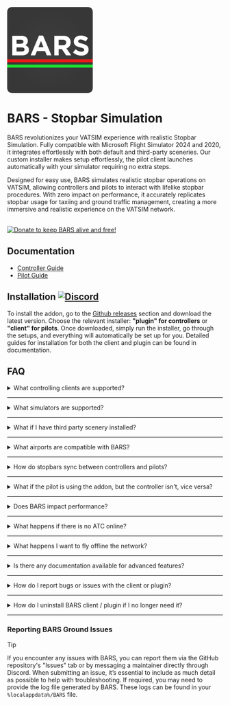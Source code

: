 <img src="https://raw.githubusercontent.com/AussieScorcher/BARS/dev/Assets/BARS.png" width="200" height="200">


# BARS - Stopbar Simulation

BARS revolutionizes your VATSIM experience with realistic Stopbar Simulation. Fully compatible with Microsoft Flight Simulator 2024 and 2020, it integrates effortlessly with both default and third-party sceneries. Our custom installer makes setup effortlessly, the pilot client launches automatically with your simulator requiring no extra steps.

Designed for easy use, BARS simulates realistic stopbar operations on VATSIM, allowing controllers and pilots to interact with lifelike stopbar procedures. With zero impact on performance, it accurately replicates stopbar usage for taxiing and ground traffic management, creating a more immersive and realistic experience on the VATSIM network.

<br>

<a href="https://ko-fi.com/bars_">
  <img src="https://img.shields.io/badge/Donate%20to%20keep%20BARS%20alive%20and%20free!-green?style=flat&logo=ko-fi&logoColor=white" alt="Donate to keep BARS alive and free!" style="width:300px;">
</a>

## Documentation

- [Controller Guide](Documentation/controller-guide.md)
- [Pilot Guide](Documentation/pilot-guide.md)


## Installation [![Discord](https://img.shields.io/badge/Join-Discord-7289da?logo=discord&logoColor=white)](https://discord.gg/7SQgbc554K)

To install the addon, go to the [Github releases](https://github.com/AussieScorcher/BARS/releases) section and download the latest version. Choose the relevant installer: **"plugin" for controllers** or **"client" for pilots**. Once downloaded, simply run the installer, go through the setups, and everything will automatically be set up for you. Detailed guides for installation for both the client and plugin can be found in  documentation.

## FAQ

<details>
<summary>What controlling clients are supported? </summary>
<br>
<ul> <li> BARS is compatible with vatSys, specifically within VATPAC’s jurisdiction. </li> </ul>
<br>
</details>

---

<details>
<summary> What simulators are supported? </summary>
<br>
<ul> <li> BARS supports Microsoft Flight Simulator 2024 and 2020. </li> </ul>
<br>
</details>

---

<details>
<summary> What if I have third party scenery installed? </summary>
<br>
<ul> <li> Within the BARS client, navigate to the "Scenery Section" tab. Select the airport ICAO and configure the stopbar placement to match your installed payware scenery under the dropdown. </li> </ul>
<br>
</details>

--- 

<details>
<summary> What airports are compatible with BARS? </summary>
<br>
<ul> <li> BARS currently supports; YBBN, YSSY, YSCB, YMML, and YPPH. </li> </ul>
<br>
</details>

---

<details>
<summary> How do stopbars sync between controllers and pilots? </summary>
<br>
<ul> <li> The BARS plugin communicates with the client via a backend server. It updates stopbar lighting in your simulator through SimConnect and SimObjects, functioning similarly to how popular add-ons like GSX work. </li> </ul>
<br>
</details>

---

<details>
<summary> What if the pilot is using the addon, but the controller isn't, vice versa? </summary>
<br>
<ul> <li> If the controller isn't using the addon, they wouldn't be able to claim the airport. Without the airport claimed by a controller, BARS will detect that no ATC is online actively using the plugin. Therefore, the stopbars won't be spawned. </li> </ul>
<br>
</details>

---

<details>
<summary> Does BARS impact performance? </summary>
<br>
<ul> <li> BARS has no impact on performance. The install size for both the plugin and client is extremely small, and stopbar lights are only loaded when you are within a certain distance from the holding point, or when ATC is online. </li> </ul>
<br>
</details>

---

<details>
<summary> What happens if there is no ATC online? </summary>
<br>
<ul> <li> If no ATC is online, the BARS client will not spawn any stopbars, further optimizing performance. </li> </ul>
<br>
</details>

---

<details>
<summary> What happens I want to fly offline the network? </summary>
<br>
<ul> <li> When flying offline, BARS does not detect your connection status as offline. As a result, stopbars may still appear in your simulator when ATC is online. To remove this issue, simply <ins> close the BARS client </ins> from your desktop taskbar try. This will remove the stopbars from your simulator, not affecting your offline experience. </li> </ul>
<br>
</details>

---

<details>
<summary> Is there any documentation available for advanced features? </summary>
<br>
<ul> <li> Comprehensive guides and documentation for both controllers and pilots are accessible via the GitHub repository, with direct links provided at the top of this README for ease of access. 

<br>

- [Controller Guide](Documentation/controller-guide.md)
- [Pilot Guide](Documentation/pilot-guide.md)

</li> </ul>
<br>
</details>

---

<details>
<summary> How do I report bugs or issues with the client or plugin? </summary>
<br>
<ul> <li> You can report issues through the GitHub repository or create a user report through the BARS Discord Server. </li> </ul>
<br>
</details>

---

<details>
<summary> How do I uninstall BARS client / plugin if I no longer need it? </summary>
<br>
<ul> <li> Navigate to your computer’s “Add/Remove Programs” window, search for BARS, and uninstall the relevant components. </li> </ul>
<br>
</details>

---



### Reporting BARS Ground Issues

> [!TIP]  
>  If you encounter any issues with BARS, you can report them via the GitHub repository's "Issues" tab or by messaging a maintainer directly through Discord. When submitting an issue, it’s essential to include as much detail as possible to help with troubleshooting. If required, you may need to provide the log file generated by BARS. These logs can be found in your `%localappdata%/BARS` file.
